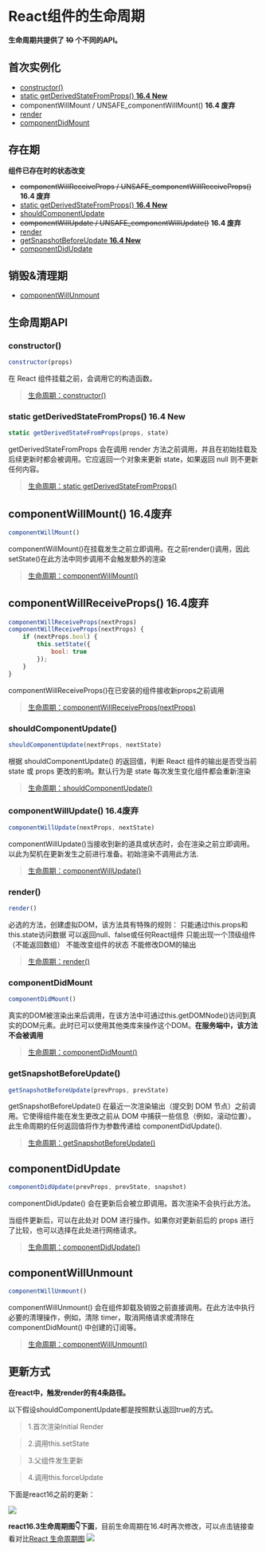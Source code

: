 # React组件的生命周期

**生命周期共提供了 ~~10~~ 个不同的API。**

## 首次实例化

- [constructor()](##constructor())
- [static getDerivedStateFromProps() **16.4 New**](##static-getderivedstatefromprops-164-new)
- componentWillMount / UNSAFE_componentWillMount() **16.4 废弃**
- [render](##render())
- [componentDidMount](##componentDidMount)

## 存在期
**组件已存在时的状态改变**
- ~~componentWillReceiveProps / UNSAFE_componentWillReceiveProps()~~ **16.4 废弃** 
- [static getDerivedStateFromProps() **16.4 New**](##static-getderivedstatefromprops-164-new)
- [shouldComponentUpdate](##shouldComponentUpdate)
- ~~componentWillUpdate / UNSAFE_componentWillUpdate()~~ **16.4 废弃** 
- [render](##render())
- [getSnapshotBeforeUpdate **16.4 New**](##getSnapshotBeforeUpdate())
- [componentDidUpdate](##componentDidUpdate)

## 销毁&清理期
- [componentWillUnmount](##componentWillUnmount)

## 生命周期API

### constructor()

```javascript
constructor(props)
```
在 React 组件挂载之前，会调用它的构造函数。
> [生命周期：constructor()](https://zh-hans.reactjs.org/docs/react-component.html#constructor)

### static getDerivedStateFromProps() 16.4 New

```javascript
static getDerivedStateFromProps(props, state)
```
getDerivedStateFromProps 会在调用 render 方法之前调用，并且在初始挂载及后续更新时都会被调用。它应返回一个对象来更新 state，如果返回 null 则不更新任何内容。
> [生命周期：static getDerivedStateFromProps()](https://zh-hans.reactjs.org/docs/react-component.html#static-getderivedstatefromprops)

## componentWillMount() 16.4废弃

```javascript
componentWillMount()
```
componentWillMount()在挂载发生之前立即调用。在之前render()调用，因此setState()在此方法中同步调用不会触发额外的渲染
> [生命周期：componentWillMount()](https://5a046bf5a6188f4b8fa4938a--reactjs.netlify.com/docs/react-component.html#componentwillmount)

## componentWillReceiveProps() 16.4废弃

```javascript
componentWillReceiveProps(nextProps)
componentWillReceiveProps(nextProps) {
    if (nextProps.bool) {
        this.setState({
            bool: true
        });
    }
}
```
componentWillReceiveProps()在已安装的组件接收新props之前调用
> [生命周期：componentWillReceiveProps(nextProps)](https://5a046bf5a6188f4b8fa4938a--reactjs.netlify.com/docs/react-component.html#componentwillreceiveprops)

### shouldComponentUpdate()
```javascript
shouldComponentUpdate(nextProps, nextState)
```
根据 shouldComponentUpdate() 的返回值，判断 React 组件的输出是否受当前 state 或 props 更改的影响。默认行为是 state 每次发生变化组件都会重新渲染
> [生命周期：shouldComponentUpdate()](https://zh-hans.reactjs.org/docs/react-component.html#shouldcomponentupdate)

### componentWillUpdate() 16.4废弃

```javascript
componentWillUpdate(nextProps, nextState)
```
componentWillUpdate()当接收到新的道具或状态时，会在渲染之前立即调用。以此为契机在更新发生之前进行准备。初始渲染不调用此方法.
> [生命周期：componentWillUpdate()](https://5a046bf5a6188f4b8fa4938a--reactjs.netlify.com/docs/react-component.html#componentwillupdate)

### render()
```javascript
render()
```
必选的方法，创建虚拟DOM，该方法具有特殊的规则：
只能通过this.props和this.state访问数据
可以返回null、false或任何React组件
只能出现一个顶级组件（不能返回数组）
不能改变组件的状态
不能修改DOM的输出
> [生命周期：render()](https://zh-hans.reactjs.org/docs/react-component.html#render)

### componentDidMount
```javascript
componentDidMount()
```
真实的DOM被渲染出来后调用，在该方法中可通过this.getDOMNode()访问到真实的DOM元素。此时已可以使用其他类库来操作这个DOM。**在服务端中，该方法不会被调用**
> [生命周期：componentDidMount()](https://zh-hans.reactjs.org/docs/react-component.html#componentdidmount)

### getSnapshotBeforeUpdate()
```javascript
getSnapshotBeforeUpdate(prevProps, prevState)
```
getSnapshotBeforeUpdate() 在最近一次渲染输出（提交到 DOM 节点）之前调用。它使得组件能在发生更改之前从 DOM 中捕获一些信息（例如，滚动位置）。此生命周期的任何返回值将作为参数传递给 componentDidUpdate().
> [生命周期：getSnapshotBeforeUpdate()](https://zh-hans.reactjs.org/docs/react-component.html#getsnapshotbeforeupdate)

## componentDidUpdate
```javascript
componentDidUpdate(prevProps, prevState, snapshot)
```
componentDidUpdate() 会在更新后会被立即调用。首次渲染不会执行此方法。

当组件更新后，可以在此处对 DOM 进行操作。如果你对更新前后的 props 进行了比较，也可以选择在此处进行网络请求。
> [生命周期：componentDidUpdate()](https://zh-hans.reactjs.org/docs/react-component.html#componentdidupdate)

## componentWillUnmount
```javascript
componentWillUnmount()
```
componentWillUnmount() 会在组件卸载及销毁之前直接调用。在此方法中执行必要的清理操作，例如，清除 timer，取消网络请求或清除在 componentDidMount() 中创建的订阅等。
> [生命周期：componentWillUnmount()](https://zh-hans.reactjs.org/docs/react-component.html#componentdidupdate)

## 更新方式

**在react中，触发render的有4条路径。**

以下假设shouldComponentUpdate都是按照默认返回true的方式。

> 1.首次渲染Initial Render

> 2.调用this.setState

> 3.父组件发生更新

> 4.调用this.forceUpdate

下面是react16之前的更新：

![](https://didiheng.com/Img/react_Update.png)

**react16.3生命周期图👇下面**，目前生命周期在16.4时再次修改，可以点击链接查看对比[React 生命周期图](https://projects.wojtekmaj.pl/react-lifecycle-methods-diagram/)
![](https://pic3.zhimg.com/v2-ee102ce9ad7399fc98d56a0b7eb7efc6_r.jpg)
